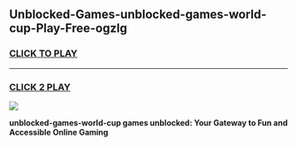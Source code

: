 
## Unblocked-Games-unblocked-games-world-cup-Play-Free-ogzlg
<h3>
<a href="https://premium76.site?title=unblocked-games-world-cup&ref=18A1">CLICK TO PLAY</a></h3>
<hr>

<h3>
<a href="https://premium76.site?title=unblocked-games-world-cup&ref=18A1">CLICK 2 PLAY</a>
  
</h3>

<a href="https://premium76.site?title=unblocked-games-world-cup&ref=18A1"><img src="https://clearcache.store/games.png"></a>


**unblocked-games-world-cup games unblocked: Your Gateway to Fun and Accessible Online Gaming**
